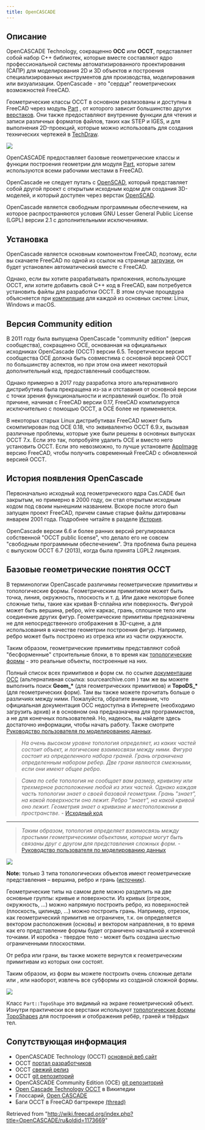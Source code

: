```yaml
---
title: OpenCASCADE
---
```

## Описание

OpenCASCADE Technology, сокращенно **OCC** или **OCCT**, представляет собой набор C++ библиотек, которые вместе составляют ядро профессиональной системы автоматизированного проектирования (САПР) для моделирования 2D и 3D объектов и построения специализированных инструментов для производства, моделирования или визуализации. OpenCascade - это "сердце" геометрических возможностей FreeCAD.

Геометрические классы OCCT в основном реализованы и доступны в FreeCAD через модуль [Part](/Part_Workbench/ru "Part Workbench/ru") , от которого зависит большинство других [верстаков](/Workbenches/ru "Workbenches/ru"). Они также предоставляют внутренние функции для чтения и записи различных форматов файлов, таких как STEP и IGES, и для выполнения 2D-проекций, которые можно использовать для создания технических чертежей в [TechDraw](/TechDraw_Workbench/ru "TechDraw Workbench/ru").

![](/images/Part_Workbench_relationships.svg)

OpenCASCADE предоставляет базовые геометрические классы и функции построения геометрии для модуля [Part](/Part_Workbench/ru "Part Workbench/ru"), которые затем используются всеми рабочими местами в FreeCAD.

OpenCascade не следует путать с [OpenSCAD](https://www.openscad.org/), который представляет собой другой проект с открытым исходным кодом для создания 3D-моделей, и который доступен через верстак [OpenSCAD](/OpenSCAD_Workbench "OpenSCAD Workbench").

OpenCascade является свободным программным обеспечением, на которое распространяются условия GNU Lesser General Public License (LGPL) версии 2.1 с дополнительными исключениями.

## Установка

OpenCascade является основным компонентом FreeCAD, поэтому, если вы скачаете FreeCAD по одной из ссылок на странице [загрузки](/Download/ru "Download/ru"), он будет установлен автоматический вместе с FreeCAD.

Однако, если вы хотите разрабатывать приложения, использующие OCCT, или хотите добавить свой C++ код в FreeCAD, вам потребуется установить файлы для разработки OCCT. В этом случае процедура объясняется при [компиляции](/Compiling/ru "Compiling/ru") для каждой из основных систем: Linux, Windows и macOS.

## Версия Community edition

В 2011 году была выпущена OpenCascade "community edition" (версия сообщества), сокращенно OCE, основанная на официальных исходниках OpenCascade (OCCT) версии 6.5. Теоретически версия сообщества OCE должна быть совместима с основной версией OCCT по большинству аспектов, но при этом она имеет некоторый дополнительный код, предоставленный сообществом.

Однако примерно в 2017 году разработка этого альтернативного дистрибутива была прекращена из-за и отставания от основной версии с точки зрения функциональности и исправлений ошибок. По этой причине, начиная с FreeCAD версии 0.17, FreeCAD компилируется исключительно с помощью OCCT, а OCE более не применяется.

В некоторых старых Linux дистрибутивах FreeCAD может быть скомпилирован под OCE 0.18, что эквивалентно OCCT 6.9.x, вызывая различные проблемы, которые уже были решены в основных выпусках OCCT 7.x. Если это так, попробуйте удалить OCE и вместо него установить OCCT. Если это невозможно, то лучше установите [AppImage](/AppImage/ru "AppImage/ru") версию FreeCAD, чтобы получить современный FreeCAD с обновленной версией OCCT.

## История появления OpenCascade

Первоначально исходный код геометрического ядра Cas.CADE был закрытым, но примерно в 2000 году, он стал открытым исходным кодом под своим нынешним названием. Вскоре после этого был запущен проект FreeCAD, причем самые старые файлы датированы январем 2001 года. Подробнее читайте в разделе [История](/History/ru "History/ru").

OpenCascade версии 6.6 и более ранних версий регулировался собственной "OCCT public license", что делало его не совсем "свободным программным обеспечением". Эта проблема была решена с выпуском OCCT 6.7 (2013), когда была принята LGPL2 лицензия.

## Базовые геометрические понятия OCCT

В терминологии OpenCascade различимы геометрические примитивы и топологические формы. Геометрическим примитивом может быть точка, линия, окружность, плоскость и т. д. Или даже некоторые более сложные типы, такие как кривая B-сплайна или поверхность. Фигурой может быть вершина, ребро, wire каркас, грань, сплошное тело или соединение других фигур. Геометрические примитивы предназначены не для непосредственного отображения в 3D-сцене, а для использования в качестве геометрии построения фигур. Например, ребро может быть построено из отрезка или из части окружности.

Таким образом, геометрические примитивы представляют собой "бесформенные" строительные блоки, в то время как [топологические формы](/Part_TopoShape/ru "Part TopoShape/ru") - это реальные объекты, построенные на них.

Полный список всех примитивов и форм см. по ссылке [документации OCC](https://dev.opencascade.org/resources/documentation) (альтернативная ссылка: sourcearchive.com ) там же вы можете выполнить поиск **Geom\_\*** (для геометрических примитивов) и **TopoDS\_\*** (для геометрических форм). Там вы также можете прочитать больше о различиях между ними. Пожалуйста, обратите внимание, что официальная документация OCC недоступна в Интернете (необходимо загрузить архив) и в основном она предназначена для программистов, а не для конечных пользователей. Но, надеюсь, вы найдете здесь достаточно информации, чтобы начать работу. Также смотрите [Руководство пользователя по моделированию данных](https://www.opencascade.com/doc/occt-7.0.0/overview/html/occt_user_guides__modeling_data.html).

> *На очень высоком уровне топология определяет, из каких частей состоит объект, и логические взаимосвязи между ними. Фигура состоит из определенного набора граней. Грань ограничена определенным набором ребер. Две грани являются смежными, если они имеют общее ребро.*

> *Сама по себе топология не сообщает вам размер, кривизну или трехмерное расположение любой из этих частей. Однако каждая часть топологии знает о своей базовой геометрии. Грань "знает", на какой поверхности оно лежит. Ребро "знает", на какой кривой оно лежит. Геометрия знает о кривизне и местоположении в пространстве.* - [Исходный код](https://www.opencascade.com/content/geometry-and-topology)

---

> *Таким образом, топология определяет взаимосвязь между простыми геометрическими объектами, которые могут быть связаны друг с другом для представления сложных форм.* - [Руководство пользователя по моделированию данных](https://www.opencascade.com/doc/occt-7.0.0/overview/html/occt_user_guides__modeling_data.html)

![](/images/ClassTopoDS_Shape_inherit_graph.png)

**Note:** только 3 типа топологических объектов имеют геометрические представления – вершина, ребро и грань ([источник](https://opencascade.blogspot.com/2009/02/topology-and-geometry-in-open-cascade.html)).

Геометрические типы на самом деле можно разделить на две основные группы: кривые и поверхности. Из кривых (отрезок, окружность, ...) можно напрямую построить ребро, из поверхностей (плоскость, цилиндр, ...) можно построить грань. Например, отрезок, как геометрический примитив не ограничен, т.к. он определяется вектором расположения (основы) и вектором направления, в то время как его представление формы будет ограничено начальной и конечной точками. И коробка - твердое тело - может быть создана шестью ограниченными плоскостями.

От ребра или грани, вы также можете вернутся к геометрическим примитивам из которых они состоят.

Таким образом, из форм вы можете построить очень сложные детали или , или наоборот, извлечь все субформы из созданой сложной формы.

![](/images/Part_TopoShape_relationships.svg)

Класс `Part::TopoShape` это видимый на экране геометрический объект. Изнутри практически все верстаки используют [топологические формы TopoShapes](/Part_TopoShape/ru "Part TopoShape/ru") для построения и отображения ребёр, граней и твёрдых тел.

## Сопутствующая информация

* OpenCASCADE Technology (OCCT) [основной веб сайт](http://www.opencascade.com)
* OCCT [портал разработчиков](https://dev.opencascade.org/)
* OCCT [свежий релиз](https://www.opencascade.com/content/latest-release)
* OCCT [git репозиторий](https://git.dev.opencascade.org/gitweb/?p=occt.git)
* OpenCASCADE Community Edition (OCE) [git репозиторий](https://github.com/tpaviot/oce)
* [Open Cascade Technology OCCT](http://en.wikipedia.org/wiki/Open_Cascade_Technology) в Википедии
* Глоссарий, [Open CASCADE](/Glossary#Open_CASCADE "Glossary")
* Баги OCCT в FreeCAD багтрекере [(thread)](https://forum.freecadweb.org/viewtopic.php?f=10&t=20264)

Retrieved from "<http://wiki.freecad.org/index.php?title=OpenCASCADE/ru&oldid=1173669>"
